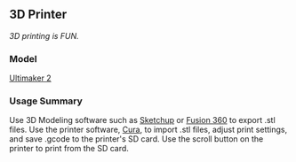 ## 3D Printer

*3D printing is FUN.*

### Model
[Ultimaker 2](https://ultimaker.com/en/products/ultimaker-2)

### Usage Summary
Use 3D Modeling software such as [Sketchup](http://www.sketchup.com) or [Fusion 360](http://www.autodesk.com/products/fusion-360/) to export .stl files.  Use the printer software, [Cura](), to import .stl files, adjust print settings, and save .gcode to the printer's SD card.  Use the scroll button on the printer to print from the SD card.
